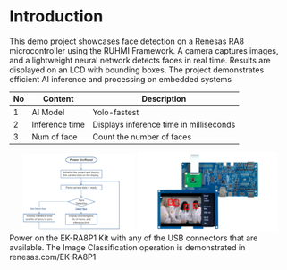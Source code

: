 # Introduction


This demo project showcases face detection on a Renesas RA8 microcontroller using the RUHMI Framework. A camera captures images, and a lightweight neural network detects faces in real time. Results are displayed on an LCD with bounding boxes. The project demonstrates efficient AI inference and processing on embedded systems


| No   | Content            | Description      |
| ---- | --------------- | --------- |
|1|AI Model|Yolo-fastest|
|2|Inference time|Displays inference time in milliseconds|
|3|Num of face|Count the number of faces|

<div align="center">
<img src ="./assets/face_det.png" width="40%">  <img src ="./assets/Face_Det_demo.png" width="50%">  


<div align="left">
Power on the EK-RA8P1 Kit with any of the USB connectors that are available.  
The Image Classification operation is demonstrated in renesas.com/EK-RA8P1  





